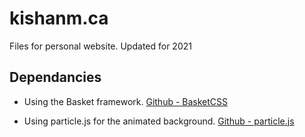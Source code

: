 # kishanm.ca
 Files for personal website. Updated for 2021

## Dependancies
- Using the Basket framework. [Github - BasketCSS](https://github.com/Basket-CSS/basket)

- Using particle.js for the animated background. [Github - particle.js](https://github.com/VincentGarreau/particles.js/)